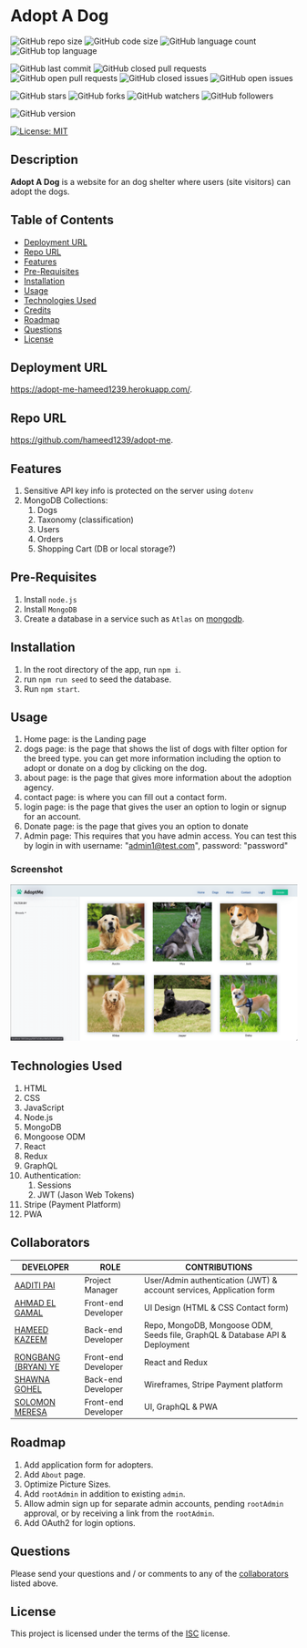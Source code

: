 # Adopt A Dog

![GitHub repo size](https://img.shields.io/github/repo-size/hameed1239/adopt-me?style=plastic)
![GitHub code size](https://img.shields.io/github/languages/code-size/hameed1239/adopt-me?style=plastic)
![GitHub language count](https://img.shields.io/github/languages/count/hameed1239/adopt-me?style=plastic)
![GitHub top language](https://img.shields.io/github/languages/top/hameed1239/adopt-me?style=plastic)

![GitHub last commit](https://img.shields.io/github/last-commit/hameed1239/adopt-me?style=plastic)
![GitHub closed pull requests](https://img.shields.io/github/issues-pr-closed-raw/hameed1239/adopt-me?color=green&style=plastic)
![GitHub open pull requests](https://img.shields.io/github/issues-pr-raw/hameed1239/adopt-me?color=red&style=plastic)
![GitHub closed issues](https://img.shields.io/github/issues-closed-raw/hameed1239/adopt-me?color=green&style=plastic)
![GitHub open issues](https://img.shields.io/github/issues-raw/hameed1239/adopt-me?color=red&style=plastic)

![GitHub stars](https://img.shields.io/github/stars/hameed1239/adopt-me?style=social)
![GitHub forks](https://img.shields.io/github/forks/hameed1239/adopt-me?style=social)
![GitHub watchers](https://img.shields.io/github/watchers/hameed1239/adopt-me?style=social)
![GitHub followers](https://img.shields.io/github/followers/hameed1239?style=social)

![GitHub version](https://img.shields.io/github/package-json/v/hameed1239/adopt-me?color=red&style=plastic)

[![License: MIT](https://img.shields.io/badge/License-MIT-yellow.svg)](https://opensource.org/licenses/MIT)

## Description

**Adopt A Dog** is a website for an dog shelter where users (site visitors) can adopt the dogs.

## Table of Contents

- [Deployment URL](#Deployment-URL)
- [Repo URL](#Repo-URL)
- [Features](#Features)
- [Pre-Requisites](#Pre-Requisites)
- [Installation](#Installation)
- [Usage](#Usage)
- [Technologies Used](#Technologies-Used)
- [Credits](#Credits)
- [Roadmap](#Roadmap)
- [Questions](#Questions)
- [License](#License)

## Deployment URL

https://adopt-me-hameed1239.herokuapp.com/.

## Repo URL

https://github.com/hameed1239/adopt-me.

## Features

1. Sensitive API key info is protected on the server using `dotenv`
1. MongoDB Collections:
   1. Dogs
   1. Taxonomy (classification)
   1. Users
   1. Orders
   1. Shopping Cart (DB or local storage?)

## Pre-Requisites

1. Install `node.js`
1. Install `MongoDB`
1. Create a database in a service such as `Atlas` on [mongodb](https://cloud.mongodb.com/).

## Installation

1. In the root directory of the app, run `npm i`.
1. run `npm run seed` to seed the database.
1. Run `npm start`.

## Usage

1. Home page: is the Landing page
2. dogs page: is the page that shows the list of dogs with filter option for the breed type. you can get more information including the option to adopt or donate on a dog by clicking on the dog.
3. about page: is the page that gives more information about the adoption agency.
4. contact page: is where you can fill out a contact form.
5. login page: is the page that gives the user an option to login or signup for an account.
6. Donate page: is the page that gives you an option to donate
7. Admin page: This requires that you have admin access. You can test this by login in with username: "admin1@test.com", password: "password"

### Screenshot

![Screenshot](./screenshot.png)


## Technologies Used

1. HTML
1. CSS
1. JavaScript
1. Node.js
1. MongoDB
1. Mongoose ODM
1. React
1. Redux
1. GraphQL
1. Authentication:
   1. Sessions
   1. JWT (Jason Web Tokens)
1. Stripe (Payment Platform)
1. PWA


## Collaborators

| DEVELOPER           | ROLE                | CONTRIBUTIONS                                              |
| ------------------- | ------------------- | ---------------------------------------------------------------- |
| [AADITI PAI](https://github.com/aadi1988)          | Project Manager     | User/Admin authentication (JWT) & account services, Application form          |
| [AHMAD EL GAMAL](https://github.com/ahmadelgamal)      | Front-end Developer | UI Design (HTML & CSS Contact form)                                           |
| [HAMEED KAZEEM](https://github.com/hameed1239/)       | Back-end Developer  | Repo, MongoDB, Mongoose ODM, Seeds file, GraphQL & Database API & Deployment |
| [RONGBANG (BRYAN) YE](https://github.com/rongbangye) | Front-end Developer | React and Redux                                                  |
| [SHAWNA GOHEL](https://github.com/shawnagohel)        | Back-end Developer  | Wireframes, Stripe Payment platform            |
| [SOLOMON MERESA](https://github.com/solomonmeresa)      | Front-end Developer | UI, GraphQL & PWA                                                    |

## Roadmap

1. Add application form for adopters.
1. Add `About` page.
1. Optimize Picture Sizes.
1. Add `rootAdmin` in addition to existing `admin`.
1. Allow admin sign up for separate admin accounts, pending `rootAdmin` approval, or by receiving a link from the `rootAdmin`.
1. Add OAuth2 for login options.

## Questions

Please send your questions and / or comments to any of the [collaborators](#collaborators) listed above.

## License

This project is licensed under the terms of the [ISC](https://opensource.org/licenses/ISC) license.
